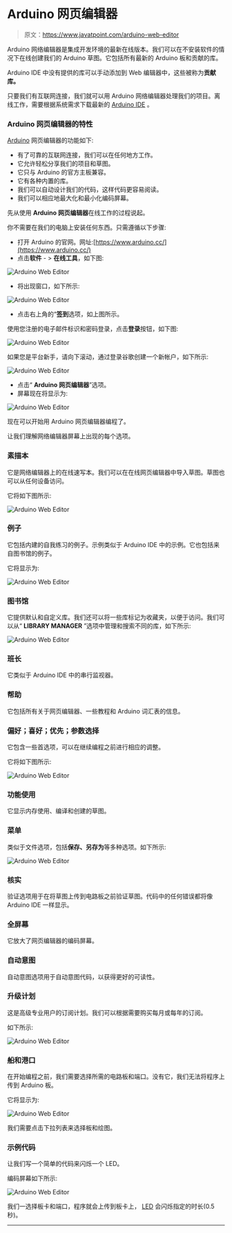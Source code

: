 # Arduino 网页编辑器

> 原文：<https://www.javatpoint.com/arduino-web-editor>

Arduino 网络编辑器是集成开发环境的最新在线版本。我们可以在不安装软件的情况下在线创建我们的 Arduino 草图。它包括所有最新的 Arduino 板和贡献的库。

Arduino IDE 中没有提供的库可以手动添加到 Web 编辑器中，这些被称为**贡献库。**

只要我们有互联网连接，我们就可以用 Arduino 网络编辑器处理我们的项目。离线工作，需要根据系统需求下载最新的 [Arduino IDE](https://www.javatpoint.com/arduino-ide) 。

### Arduino 网页编辑器的特性

[Arduino](https://www.javatpoint.com/arduino) 网页编辑器的功能如下:

*   有了可靠的互联网连接，我们可以在任何地方工作。
*   它允许轻松分享我们的项目和草图。
*   它只与 Arduino 的官方主板兼容。
*   它有各种内置的库。
*   我们可以自动设计我们的代码，这样代码更容易阅读。
*   我们可以相应地最大化和最小化编码屏幕。

先从使用 **Arduino 网页编辑器**在线工作的过程说起。

你不需要在我们的电脑上安装任何东西。只需遵循以下步骤:

*   打开 Arduino 的官网。网址:[https://www.arduino.cc/](https://www.arduino.cc/)
*   点击**软件** - > **在线工具**，如下图:

![Arduino Web Editor](img/c4a32d1c34f3b090e2f36c992a1eca20.png)

*   将出现窗口，如下所示:

![Arduino Web Editor](img/d21675c4601b9d33fab37da31a1f8817.png)

*   点击右上角的“**签到**选项，如上图所示。

使用您注册的电子邮件标识和密码登录，点击**登录**按钮，如下图:

![Arduino Web Editor](img/8f4fc554c9efbeb5a9d3d2fe377f6650.png)

如果您是平台新手，请向下滚动，通过登录谷歌创建一个新帐户，如下所示:

![Arduino Web Editor](img/35ae734162902a7f5a9105ccc80dfd69.png)

*   点击“ **Arduino 网页编辑器**”选项。
*   屏幕现在将显示为:

![Arduino Web Editor](img/02cba670913933ee37209e7d63a54fbd.png)

现在可以开始用 Arduino 网页编辑器编程了。

让我们理解网络编辑器屏幕上出现的每个选项。

### 素描本

它是网络编辑器上的在线速写本。我们可以在在线网页编辑器中导入草图。草图也可以从任何设备访问。

它将如下图所示:

![Arduino Web Editor](img/98cff7204a6f85307d586d7d61cc749d.png)

### 例子

它包括内建的自我练习的例子。示例类似于 Arduino IDE 中的示例。它也包括来自图书馆的例子。

它将显示为:

![Arduino Web Editor](img/d00094fcdc6be62f29ac18367e1e9f89.png)

### 图书馆

它提供默认和自定义库。我们还可以将一些库标记为收藏夹，以便于访问。我们可以从“ **LIBRARY MANAGER** ”选项中管理和搜索不同的库，如下所示:

![Arduino Web Editor](img/721415b6143836ed1a7e51a13f9e262d.png)

### 班长

它类似于 Arduino IDE 中的串行监视器。

### 帮助

它包括所有关于网页编辑器、一些教程和 Arduino 词汇表的信息。

### 偏好；喜好；优先；参数选择

它包含一些首选项，可以在继续编程之前进行相应的调整。

它将如下图所示:

![Arduino Web Editor](img/8b458d2fde4ae7c7a16c657812aef9ea.png)

### 功能使用

它显示内存使用、编译和创建的草图。

### 菜单

类似于文件选项，包括**保存、另存为**等多种选项。如下所示:

![Arduino Web Editor](img/ffe076db7f9c370e6972a50bbb229f58.png)

### 核实

验证选项用于在将草图上传到电路板之前验证草图。代码中的任何错误都将像 Arduino IDE 一样显示。

### 全屏幕

它放大了网页编辑器的编码屏幕。

### 自动意图

自动意图选项用于自动意图代码，以获得更好的可读性。

### 升级计划

这是高级专业用户的订阅计划。我们可以根据需要购买每月或每年的订阅。

如下所示:

![Arduino Web Editor](img/6286b7bd6b18d0f7c216c94d8f95bcfb.png)

### 船和港口

在开始编程之前，我们需要选择所需的电路板和端口。没有它，我们无法将程序上传到 Arduino 板。

它将显示为:

![Arduino Web Editor](img/72ca5c6d4eb4cf0d316cdfddda952bbd.png)

我们需要点击下拉列表来选择板和绘图。

### 示例代码

让我们写一个简单的代码来闪烁一个 LED。

编码屏幕如下所示:

![Arduino Web Editor](img/5705594fdf56f82318962e0a5339a633.png)

我们一选择板卡和端口，程序就会上传到板卡上， [LED](https://www.javatpoint.com/led-full-form) 会闪烁指定的时长(0.5 秒)。

* * *